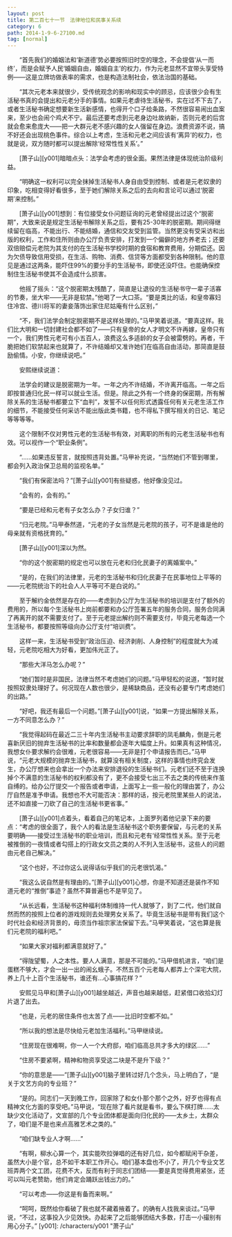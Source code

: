 ```yaml
---
layout: post
title: 第二百七十一节　法律地位和民事关系续
category: 6
path: 2014-1-9-6-27100.md
tag: [normal]
---
```


　　“首先我们的婚姻法和‘新道德’势必要按照旧时空的理念，不会提倡‘从一而终’，而是会赋予人民‘婚姻自由，婚姻自主’的权力，作为元老显然不宜带头享受特例——这是立牌坊做表率的需求，也是构造法制社会，依法治国的基础。

　　“其次元老本来就很少，受传统观念的影响和现实中的顾忌，应该很少会有生活秘书真的会提出和元老分手的事情。如果元老虐待生活秘书，实在过不下去了，或者生活秘书确定想要新生活新感情，也得开个口子给条路，不然很容易闹出血案来，至少也会闹个鸡犬不宁。最后还要考虑到元老身边吐故纳新，否则元老的后宫就会愈来愈庞大——把一大群元老不感兴趣的女人强留在身边。浪费资源不说，搞不好还会出现桃色事件。综合以上考虑，生活和元老之间应该有‘离异’的权力，也就是说，双方随时都可以提出解除‘经常性性关系’。”

　　[萧子山][y001]暗暗点头：法学会考虑的很全面。果然法律是体现统治阶级利益。

　　“明确这一权利可以完全抹掉生活秘书人身自由受到控制、或者是元老奴隶的印象，吃相变得好看很多，至于她们解除关系之后的去向和言论可以通过‘脱密期’来控制。”

　　[萧子山][y001]想到：有位接受女仆问题征询的元老曾经提出过这个“脱密期”，大致来说是规定生活秘书解除关系之后，要有25-30年的脱密期。期间得继续留在临高，不能出行、不能结婚，通信和交友受到监管。当然更没有受采访和出版的权利，工作和住所则由办公厅负责安排，打发到一个偏僻的地方养老去；还要双倍赔偿元老院为其支付的在生活秘书学校时期的食宿和教育费用，分期偿还。因为欠债导致信用受损，在生活、购物、消费、信贷等方面都受到各种限制。他的意见是通过这两条，能吓住99%的要分手的生活秘书，即使还没吓住。也能确保控制住生活秘书使其不会造成什么损害。

　　他摇了摇头：“这个脱密期太残酷了，简直是让退役的生活秘书守一辈子活寡的节奏，坐大牢——无非是软禁。”他喝了一大口茶。“要是类比的话，和皇帝寡妇住冷宫、德川将军的妻妾落饰出家住尼姑庵有什么区别，”

　　“不，我们法学会制定脱密期不是这样处理的。”马甲笑着说道。“要真这样。我们比大明和一切封建社会都不如了——只有皇帝的女人才明文不许再嫁，皇帝只有一个，我们男性元老可有小五百人，浪费这么多适龄的女子会被雷劈的。再者，干脆把她们软禁起来也就算了，不许结婚却又准许她们在临高自由活动，那简直是鼓励偷情。小安，你继续说吧。”

　　安熙继续说道：

　　法学会的建议是脱密期为一年。一年之内不许结婚，不许离开临高。一年之后即按普通归化民一样可以就业生活。但是。除此之外有一个终身的保密期，所有解除关系的生活秘书都要立下“血判”，发誓不以任何形式透露任何有关元老生活工作的细节，不能接受任何采访不能出版此类书籍，也不得私下撰写相关的日记、笔记等等等等。

　　这个限制不仅对男性元老的生活秘书有效，对离职的所有的元老生活秘书也有效。可以视作一个“职业条例”。

　　“……如果违反誓言，就按照违背处置。”马甲补充说，“当然她们不管到哪里，都会列入政治保卫总局的监视名单。”

　　“我们有保密法吗？”[萧子山][y001]有些疑惑，他好像没见过。

　　“会有的，会有的。”

　　“要是已经和元老有子女怎么办？子女归谁？”

　　“归元老院。”马甲泰然道，“元老的子女当然是元老院的孩子，可不是谁是他的母亲就有资格抚育的。”

　　[萧子山][y001]深以为然。

　　“你的这个脱密期的规定也可以放在元老和归化民妻子的离婚案中。”

　　“是的，在我们的法律里，元老的生活秘书和归化民妻子在民事地位上平等的——元老院统治下的社会人人平等可不是白说的。”

　　至于解约金依然是存在的——考虑到办公厅为生活秘书的培训是支付了额外的费用的，所以每个生活秘书上岗前都要和办公厅签署五年的服务合同，服务合同满了再离开的就不需要支付了。至于元老提出解约则不需要支付，毕竟元老每选一个生活秘书，都要按照等级向办公厅支付“培训费”。

　　这样一来，生活秘书受到“政治压迫、经济剥削、人身控制”的程度就大为减轻，元老院吃相大为好看，更加伟光正了。

　　“那些大洋马怎么办呢？”

　　“她们暂时是非国民，法律当然不考虑她们的问题。”马甲轻松的说道，“暂时就按照奴隶处理好了。何况现在人数也很少，是稀缺商品，还没有必要专门考虑她们的出路。”

　　“好吧，我还有最后一个问题。”[萧子山][y001]说，“如果一方提出解除关系，一方不同意怎么办？”

　　“我觉得起码在最近二三十年内生活秘书主动要求辞职的凤毛麟角，倒是元老喜新厌旧的抛弃生活秘书的比率和数量都会逐年大幅度上升。如果真有这种情况，我想女仆要求解约会很难，元老很容易——无非是打个申请报告而已。”马甲说，“元老大规模的抛弃生活秘书，就算没有相关制度，这样的事情也终究会发生，办公厅想来也会拿出一个办法来安排退役的生活秘书们。元老们还不至于连换掉个不满意的生活秘书的权利都没有了，更不会接受七出三不去之类的传统来作茧自缚的。给办公厅提交一个报告或者申请，上面写上一些一般化的理由罢了，办公厅自然是准予申请。我想也不大可能否决：那样的话，按元老院里某些人的说法，还不如直接一刀砍了自己的生活秘书更省事。”

　　[萧子山][y001]点着头，看着自己的笔记本，上面罗列着他记录下来的要点：“考虑的很全面了，我个人的看法是生活秘书这个职务要保留，与元老的关系要明确——接受过生活秘书的职业培训，而且和元老有‘经常性性关系。至于元老被推倒的一夜情或者勾搭上的行政女文员之类的人不列入生活秘书，这些人的问题由元老自己解决。”

　　“这个也好，不过你这么说得话似乎我们的元老很饥渴。”

　　“我这么说自然是有理由的。”[萧子山][y001]心想，你是不知道还是装作不知道元老的“推倒”事迹？虽然不算普遍也不是罕见了。

　　“从长远看，生活秘书这种福利体制维持一代人就够了，到了二代，他们就自然而然的按照上位者的游戏规则去处理男女关系了。毕竟生活秘书是带有我们这个时代社会和经济背景的，毋须当作祖宗家法保留下去。”马甲笑着说，“这也算是我们元老院的福利吧。”

　　“如果大家对福利都满意就好了。”

　　“得陇望蜀，人之本性。要人人满意，那是不可能的。”马甲借机进言，“咱们是蛋糕不够大，才会一出一出的闹幺蛾子。不然五百个元老每人都弄上个深宅大院，养上几十上百个生活秘书，谁还有...心事搞花样？”

　　安熙见马甲和[萧子山][y001]越坐越近，声音也越来越低，赶紧借口收拾幻灯片退了出去。

　　“也是，元老的居住条件也太苦了点——比旧时空都不如。”

　　“所以我的想法是尽快给元老加生活福利。”马甲继续说。

　　“住房现在很难啊，你一人一个大府邸，咱们临高总共才多大的绿区……”

　　“住房不要紧啊，精神和物资享受这二块是不是升下级？”

　　“你的意思是——”[萧子山][y001]脑子里转过好几个念头，马上明白了，“是关于文艺方向的专业班？”

　　“是的。同志们一天到晚工作，回家除了和女仆那个那个之外，好歹也得有点精神文化方面的享受吧。”马甲说，“现在除了看片就是看书，要么下棋打牌……太缺少文化活动了，文宣部的几个专业团体都是面向归化民的——太乡土，太群众了，咱们是不是也来点高雅艺术之类的。”

　　“咱们缺专业人才啊……”

　　“有啊，柳水心算一个，其实能吹拉弹唱的还有好几位，如今都赋闲干杂差，虽然大小是个官，总不如干本职工作开心。咱们基本盘也不小了，开几个专业文艺班弄两个文工团，花费不大，反而有利于同志们团结――要是真觉得费用紧张，还可以叫元老赞助，他们肯定会踊跃出钱出力的。”

　　“可以考虑——你这是有备而来啊。”

　　“呵呵，既然给你看破了我也就不藏着掖着了。的确有人找我来谈过。”马甲说，“不过，这事投入少见效快。办起来了之后能够团结大多数，打击一小撮别有用心分子。”
[y001]: /characters/y001 "萧子山"
